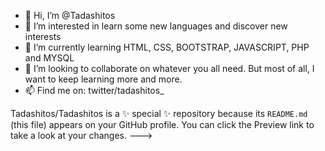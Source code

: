- 👋 Hi, I’m @Tadashitos
- 👀 I’m interested in learn some new languages and discover new interests
- 🌱 I’m currently learning HTML, CSS, BOOTSTRAP, JAVASCRIPT, PHP and MYSQL
- 💞️ I’m looking to collaborate on whatever you all need. But most of all, I want to keep learning more and more.
- 📫 Find me on: twitter/tadashitos_ 

Tadashitos/Tadashitos is a ✨ special ✨ repository because its `README.md` (this file) appears on your GitHub profile.
You can click the Preview link to take a look at your changes.
--->
